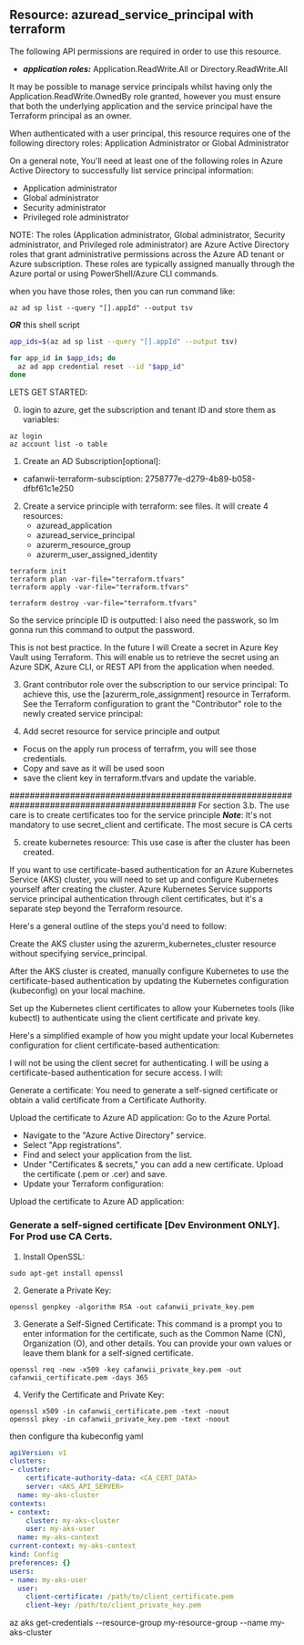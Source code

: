 <!-- cafanwii-terraform-subsciption
2758777e-d279-4b89-b058-dfbf61c1e250 -->

## Resource: azuread_service_principal with terraform

The following API permissions are required in order to use this resource.

- ***application roles:*** Application.ReadWrite.All or Directory.ReadWrite.All

It may be possible to manage service principals whilst having only the Application.ReadWrite.OwnedBy role granted, however you must ensure that both the underlying application and the service principal have the Terraform principal as an owner.

When authenticated with a user principal, this resource requires one of the following directory roles: Application Administrator or Global Administrator

On a general note, You'll need at least one of the following roles in Azure Active Directory to successfully list service principal information:

- Application administrator
- Global administrator
- Security administrator
- Privileged role administrator

NOTE: The roles (Application administrator, Global administrator, Security administrator, and Privileged role administrator) are Azure Active Directory roles that grant administrative permissions across the Azure AD tenant or Azure subscription. These roles are typically assigned manually through the Azure portal or using PowerShell/Azure CLI commands.



when you have those roles, then you can run command like:

```
az ad sp list --query "[].appId" --output tsv
```

***OR*** this shell script

```sh
app_ids=$(az ad sp list --query "[].appId" --output tsv)

for app_id in $app_ids; do
  az ad app credential reset --id "$app_id"
done
```

LETS GET STARTED:

0. login to azure, get the subscription and tenant ID and store them as variables:

```
az login 
az account list -o table
```

1. Create an AD Subscription[optional]:
  -  cafanwii-terraform-subsciption: 2758777e-d279-4b89-b058-dfbf61c1e250 

2. Create a service principle with terraform: see files. It will create 4 resources:
   - azuread_application
   - azuread_service_principal
   - azurerm_resource_group
   - azurerm_user_assigned_identity

```
terraform init
terraform plan -var-file="terraform.tfvars"
terraform apply -var-file="terraform.tfvars"

terraform destroy -var-file="terraform.tfvars"
```

So the service principle ID is outputted:
I also need the passwork, so Im gonna run this command to output the password. 


This is not best practice. In the future I will Create a secret in Azure Key Vault  using Terraform. This will enable us to retrieve the secret using an Azure SDK, Azure CLI, or REST API from the application when needed.

3. Grant contributor role over the subscription to our service principal:
To achieve this, use the [azurerm_role_assignment] resource in Terraform. See the Terraform configuration to grant the "Contributor" role to the newly created service principal:

4. Add secret resource for service principle and output
- Focus on the apply run process of terrafrm, you will see those credentials.
- Copy and save as it will be used soon
- save the client key in terraform.tfvars and update the variable.

#############################################################################################
For section 3.b. The use care is to create certificates too for the service principle
***Note***: It's not mandatory to use secret_client and certificate. The most secure is CA certs

5. create kubernetes resource: This use case is after the cluster has been created.

If you want to use certificate-based authentication for an Azure Kubernetes Service (AKS) cluster, you will need to set up and configure Kubernetes yourself after creating the cluster. Azure Kubernetes Service supports service principal authentication through client certificates, but it's a separate step beyond the Terraform resource.

Here's a general outline of the steps you'd need to follow:

Create the AKS cluster using the azurerm_kubernetes_cluster resource without specifying service_principal.

After the AKS cluster is created, manually configure Kubernetes to use the certificate-based authentication by updating the Kubernetes configuration (kubeconfig) on your local machine.

Set up the Kubernetes client certificates to allow your Kubernetes tools (like kubectl) to authenticate using the client certificate and private key.

Here's a simplified example of how you might update your local Kubernetes configuration for client certificate-based authentication:

I will not be using the client secret for authenticating. I will be using a certificate-based authentication for secure access. I will:

Generate a certificate:
You need to generate a self-signed certificate or obtain a valid certificate from a Certificate Authority.

Upload the certificate to Azure AD application:
Go to the Azure Portal.

- Navigate to the "Azure Active Directory" service.
- Select "App registrations".
- Find and select your application from the list.
- Under "Certificates & secrets," you can add a new certificate. Upload the certificate (.pem or .cer) and save.
- Update your Terraform configuration:

Upload the certificate to Azure AD application:


### Generate a self-signed certificate [Dev Environment ONLY]. For Prod use CA Certs.
1. Install OpenSSL:

```
sudo apt-get install openssl
```

2. Generate a Private Key:

```
openssl genpkey -algorithm RSA -out cafanwii_private_key.pem
```

3. Generate a Self-Signed Certificate:
This command is a prompt you to enter information for the certificate, such as the Common Name (CN), Organization (O), and other details. You can provide your own values or leave them blank for a self-signed certificate.

```
openssl req -new -x509 -key cafanwii_private_key.pem -out cafanwii_certificate.pem -days 365
```

4. Verify the Certificate and Private Key:


```
openssl x509 -in cafanwii_certificate.pem -text -noout
openssl pkey -in cafanwii_private_key.pem -text -noout
```

then configure tha kubeconfig yaml

```yaml
apiVersion: v1
clusters:
- cluster:
    certificate-authority-data: <CA_CERT_DATA>
    server: <AKS_API_SERVER>
  name: my-aks-cluster
contexts:
- context:
    cluster: my-aks-cluster
    user: my-aks-user
  name: my-aks-context
current-context: my-aks-context
kind: Config
preferences: {}
users:
- name: my-aks-user
  user:
    client-certificate: /path/to/client_certificate.pem
    client-key: /path/to/client_private_key.pem
```


az aks get-credentials --resource-group my-resource-group --name my-aks-cluster
